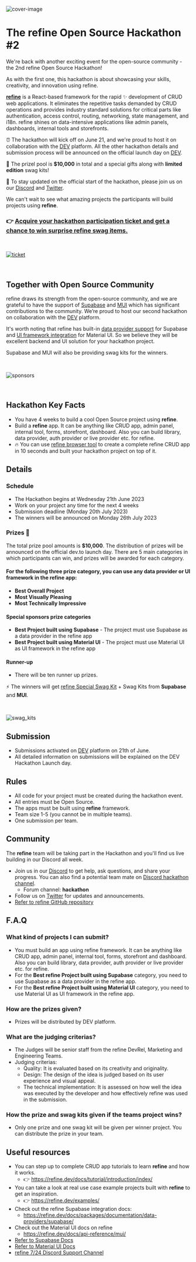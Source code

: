 


![cover-image](https://refine.ams3.cdn.digitaloceanspaces.com/hackathon-2/hackathon_cover.png)


# The refine Open Source Hackathon #2

We're back with another exciting event for the open-source community - the 2nd refine Open Source Hackathon! 

As with the first one, this hackathon is about showcasing your skills, creativity, and innovation using refine.

**[refine](https://github.com/refinedev/refine)** is a React-based framework for the rapid ✨ development of CRUD web applications. It eliminates the repetitive tasks demanded by CRUD operations and provides industry standard solutions for critical parts like authentication, access control, routing, networking, state management, and i18n. refine shines on data-intensive applications like admin panels, dashboards, internal tools and storefronts. 


⏰ The hackathon will kick off on June 21, and we're proud to host it on collaboration with the [DEV](https://dev.to/) platform. All the other hackathon details and submission process will be announced on the official launch day on [DEV](https://dev.to/).


🚀 The prizel pool is **$10,000** in total and a special gifts along with **limited edition** swag kits!



🔔 To stay updated on the official start of the hackathon, please join us on our [Discord](https://discord.gg/refine) and [Twitter](https://twitter.com/refine_dev).

We can't wait to see what amazing projects the participants will build projects using **refine**.



###  👉 [Acquire your hackathon participation ticket and get a chance to win surprise refine swag items.](https://hackathon.refine.dev)

<br/>

[![ticket](https://refine.ams3.cdn.digitaloceanspaces.com/hackathon-2/hackathon_ticket.jpeg)](https://hackathon.refine.dev)


<br/>

## Together with Open Source Community



refine draws its strength from the open-source community, and we are grateful to have the support of [Supabase](https://supabase.com/) and [MUI](https://mui.com/material-ui/getting-started/overview/) which has significant contributions to the community. We’re proud to host our second hackathon on collaboration with the [DEV](https://dev.to/refine) platform. 

It's worth noting that refine has built-in [data provider support](https://refine.dev/docs/packages/documentation/data-providers/supabase) for Supabase and [UI framework integration](https://refine.dev/docs/api-reference/mui/) for Material UI. So we believe they will be excellent backend and UI solution for your hackathon project.

Supabase and MUI will also be providing swag kits for the winners.

<br/>

![sponsors](https://refine.ams3.cdn.digitaloceanspaces.com/hackathon-2/sponsor_banner.png)

<br/>

## Hackathon Key Facts

- You have 4 weeks to build a cool Open Source project using **refine**.
- Build a **refine** app. It can be anything like CRUD app, admin panel, internal tool, forms, storefront, dashboard. Also you can build library, data provider, auth provider or live provider etc. for refine.
- 🔥 You can use [refine browser tool](https://refine.dev/?playground=true) to create a complete refine CRUD app in 10 seconds and built your hackathon project on top of it.



## Details
### Schedule
- The Hackathon begins at Wednesday 21th June 2023
- Work on your project any time for the next 4 weeks
- Submission deadline (Monday 20th July 2023)
- The winners will be announced on Monday 26th July 2023



### Prizes 🎁

The total prize pool amounts is **$10,000**. The distribution of prizes will be announced on the official dev.to launch day. There are 5 main categories in which participants can win, and prizes will be awarded for each category. 
#### For the following three prize category, you can use any data provider or UI framework in the refine app:
- **Best Overall Project**   
- **Most Visually Pleasing**  
- **Most Technically Impressive** 
#### Special sponsors prize categories
- **Best Project built using Supabase** - The project must use Supabase as a data provider in the refine app
- **Best Project built using Material UI** - The project must use Material UI as UI framework in the refine app

#### Runner-up
- There will be ten runner up prizes.

⚡  The winners will get [refine Special Swag Kit](https://store.refine.dev/product/hackathon-swag-kit) + Swag Kits from **Supabase** and **MUI**.

<br/>

![swag_kits](https://refine.ams3.cdn.digitaloceanspaces.com/hackathon-2/swag_kit.jpeg)



## Submission
- Submissions activated on [DEV](https://dev.to/) platform on 21th of June.
- All detailed information on submissions will be explained on the DEV Hackathon Launch day.


## Rules

- All code for your project must be created during the hackathon event.
- All entries must be Open Source.
- The apps must be built using **refine** framework.
- Team size 1-5 (you cannot be in multiple teams).
- One submission per team.


## Community

The **refine** team will be taking part in the Hackathon and you'll find us live building in our Discord all week. 

- Join us in our [Discord](https://discord.gg/refine) to get help, ask questions, and share your progress. You can also find a potential team mate on [Discord hackathon channel](https://discord.gg/YzKYcpJd).
  - Forum channel: **hackathon**
- Follow us on [Twitter](https://twitter.com/refine_dev) for updates and announcements.
- [Refer to refine GitHub repository](https://github.com/refinedev/refine)

## F.A.Q
### What kind of projects I can submit?
- You must build an app using refine framework. It can be anything like CRUD app, admin panel, internal tool, forms, storefront and dashboard. Also you can build library, data provider, auth provider or live provider etc. for refine.
- For the **Best refine Project built using Supabase** category, you need to use Supabase as a data provider in the refine app.
- For the **Best refine Project built using Material UI** category, you need to use Material UI as UI framework in the refine app.

### How are the prizes given?
- Prizes will be distributed by DEV platform. 

### What are the judging criterias?
-  The Judges will be senior staff from the refine DevRel, Marketing and Engineering Teams.
-  Judging criterias:
    -  Quality: It is evaluated based on its creativity and originality.
    -  Design: The design of the idea is judged based on its user experience and visual appeal.
    -  The technical implementation: It is assessed on how well the idea was executed by the developer and how effectively refine was used in the submission.

### How the prize and swag kits given if the teams project wins?
 - Only one prize and one swag kit will be given per winner project. You can distribute the prize in your team.

## Useful resources

- You can step up to complete CRUD app tutorials to learn **refine** and how it works.
   - 👉 https://refine.dev/docs/tutorial/introduction/index/
- You can take a look at real use case example projects built with **refine** to get an inspiration.
   - 👉 https://refine.dev/examples/
- Check out the refine Supabase integration docs:
  - https://refine.dev/docs/packages/documentation/data-providers/supabase/
- Check out the Material UI docs on refine
  - https://refine.dev/docs/api-reference/mui/ 
- [Refer to Supabase Docs](https://supabase.com/docs)
- [Refer to Material UI Docs](https://mui.com/material-ui/getting-started/overview/)
- [refine 7/24 Discord Support Channel](https://discord.gg/refine)





